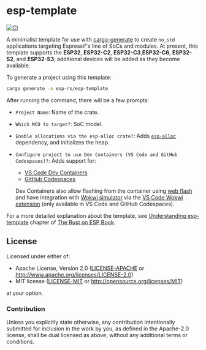 # esp-template
[![CI](https://github.com/esp-rs/esp-template/actions/workflows/ci.yml/badge.svg)](https://github.com/esp-rs/esp-template/actions/workflows/ci.yml)

A minimalist template for use with [cargo-generate] to create `no_std` applications targeting Espressif's line of SoCs and modules. At present, this template supports the **ESP32**, **ESP32-C2**, **ESP32-C3**,**ESP32-C6**, **ESP32-S2**, and **ESP32-S3**; additional devices will be added as they become available.

To generate a project using this template:

```bash
cargo generate -a esp-rs/esp-template
```

After running the command, there will be a few prompts:
- `Project Name`: Name of the crate.
- `Which MCU to target?`: SoC model.
- `Enable allocations via the esp-alloc crate?`: Adds [`esp-alloc`] dependency, and initializes the heap.
- `Configure project to use Dev Containers (VS Code and GitHub Codespaces)?`: Adds support for:
   -  [VS Code Dev Containers]
   -  [GitHub Codespaces]

   Dev Containers also allow flashing from the container using [web flash] and have integration with [Wokwi simulator] via the [VS Code Wokwi extension] (only available in VS Code and GitHub Codespaces).

For a more detailed explanation about the template, see [Understanding esp-template] chapter of [The Rust on ESP Book].

[cargo-generate]: https://github.com/cargo-generate/cargo-generate
[`esp-alloc`]: https://github.com/esp-rs/esp-alloc
[VS Code Dev Containers]: https://code.visualstudio.com/docs/remote/containers#_quick-start-open-an-existing-folder-in-a-container
[GitHub Codespaces]: https://docs.github.com/en/codespaces/developing-in-codespaces/creating-a-codespace
[Wokwi simulator]: https://wokwi.com/
[VS Code Wokwi extension]: https://marketplace.visualstudio.com/items?itemName=wokwi.wokwi-vscode
[web flash]: https://github.com/bjoernQ/esp-web-flash-server
[Understanding esp-template]: https://esp-rs.github.io/book/writing-your-own-application/no-std-applications/understanding-esp-template.html
[The Rust on ESP Book]: https://esp-rs.github.io/book/


## License

Licensed under either of:

- Apache License, Version 2.0 ([LICENSE-APACHE](LICENSE-APACHE) or http://www.apache.org/licenses/LICENSE-2.0)
- MIT license ([LICENSE-MIT](LICENSE-MIT) or http://opensource.org/licenses/MIT)

at your option.

### Contribution

Unless you explicitly state otherwise, any contribution intentionally submitted for inclusion in
the work by you, as defined in the Apache-2.0 license, shall be dual licensed as above, without
any additional terms or conditions.
